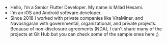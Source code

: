 - Hello, I’m a Senior Flutter Developer. My name is Milad Hesami.
- I'm an iOS and Android software developer.
- Since 2018 I worked with private companies like ViraMiner, and Navoshgaran with governmental, organizational, and private projects. Because of non-disclosure agreements (NDA), I can't share many of the projects at Git Hub but you can check some of the sample ones here ;)
